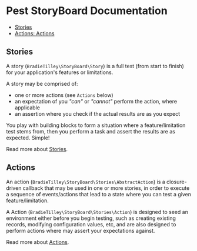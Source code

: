 # Pest StoryBoard Documentation

- [Stories](/docs/stories.md)
- [Actions: Actions](/docs/actions.md)

## Stories

A story (`BradieTilley\StoryBoard\Story`) is a full test (from start to finish) for your application's features or limitations.

A story may be comprised of:

- one or more actions (see `Actions` below)
- an expectation of you _"can"_ or _"cannot"_ perform the action, where applicable
- an assertion where you check if the actual results are as you expect

You play with building blocks to form a situation where a feature/limitation test stems from, then you perform a task and assert the results are as expected. Simple! 

Read more about [Stories](/docs/stories.md).

## Actions

An action (`BradieTilley\StoryBoard\Stories\AbstractAction`) is a closure-driven callback that may be used in one or more stories, in order to execute a sequence of events/actions that lead to a state where you can test a given feature/limitation.

A Action (`BradieTilley\StoryBoard\Stories\Action`) is designed to seed an environment either before you begin testing, such as creating existing records, modifying configuration values, etc, and are also designed to perform actions where may assert your expectations against.

Read more about [Actions](/docs/actions.md).
